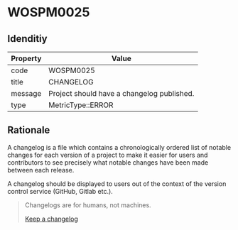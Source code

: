 # WOSPM0025

## Idenditiy

| Property        | Value           |
| ------------- |-------------|
| code      | WOSPM0025 |
| title      | CHANGELOG      |
| message | Project should have a changelog published.     |
| type | MetricType::ERROR      |

## Rationale

A changelog is a file which contains a chronologically ordered list of notable changes for each version of a project to make it easier for users and contributors to see precisely what notable changes have been made between each release. 

A changelog should be displayed to users out of the context of the version control service (GitHub, Gitlab etc.). 

> Changelogs are for humans, not machines.
>
> [Keep a changelog](https://keepachangelog.com/)
